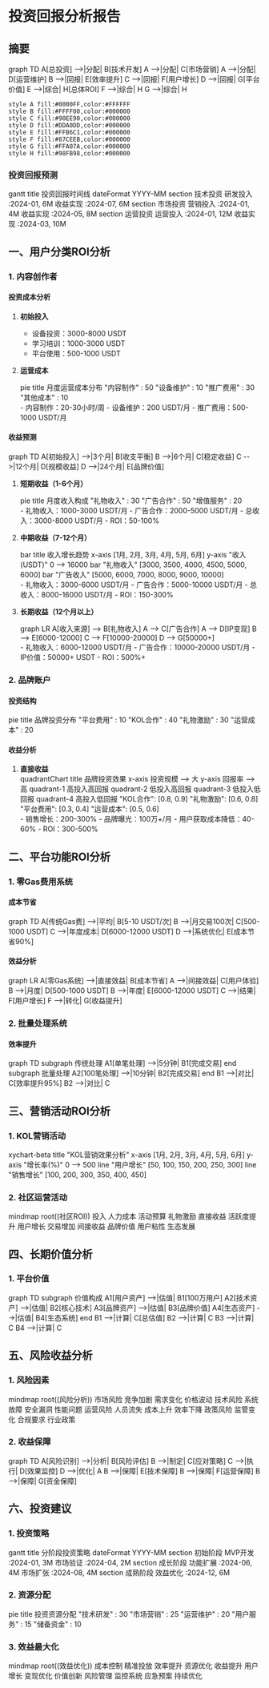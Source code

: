 # 投资回报分析报告

## 摘要

<div class="mermaid">
graph TD
    A[总投资] -->|分配| B[技术开发]
    A -->|分配| C[市场营销]
    A -->|分配| D[运营维护]
    B -->|回报| E[效率提升]
    C -->|回报| F[用户增长]
    D -->|回报| G[平台价值]
    E -->|综合| H[总体ROI]
    F -->|综合| H
    G -->|综合| H

    style A fill:#0000FF,color:#FFFFFF
    style B fill:#FFFF00,color:#000000
    style C fill:#90EE90,color:#000000
    style D fill:#DDA0DD,color:#000000
    style E fill:#FFB6C1,color:#000000
    style F fill:#87CEEB,color:#000000
    style G fill:#FFA07A,color:#000000
    style H fill:#98FB98,color:#000000
</div>

### 投资回报预测
<div class="mermaid">
gantt
    title 投资回报时间线
    dateFormat YYYY-MM
    section 技术投资
    研发投入    :2024-01, 6M
    收益实现    :2024-07, 6M
    section 市场投资
    营销投入    :2024-01, 4M
    收益实现    :2024-05, 8M
    section 运营投资
    运营投入    :2024-01, 12M
    收益实现    :2024-03, 10M
</div>

## 一、用户分类ROI分析

### 1. 内容创作者
#### 投资成本分析
1. **初始投入**
   - 设备投资：3000-8000 USDT
   - 学习培训：1000-3000 USDT
   - 平台使用：500-1000 USDT

2. **运营成本**
   <div class="mermaid">
   pie title 月度运营成本分布
       "内容制作" : 50
       "设备维护" : 10
       "推广费用" : 30
       "其他成本" : 10
   </div>
   - 内容制作：20-30小时/周
   - 设备维护：200 USDT/月
   - 推广费用：500-1000 USDT/月

#### 收益预测
<div class="mermaid">
graph TD
    A[初始投入] -->|3个月| B[收支平衡]
    B -->|6个月| C[稳定收益]
    C -->|12个月| D[规模收益]
    D -->|24个月| E[品牌价值]
</div>

1. **短期收益（1-6个月）**
   <div class="mermaid">
   pie title 月度收入构成
       "礼物收入" : 30
       "广告合作" : 50
       "增值服务" : 20
   </div>
   - 礼物收入：1000-3000 USDT/月
   - 广告合作：2000-5000 USDT/月
   - 总收入：3000-8000 USDT/月
   - ROI：50-100%

2. **中期收益（7-12个月）**
   <div class="mermaid">
   bar
       title 收入增长趋势
       x-axis [1月, 2月, 3月, 4月, 5月, 6月]
       y-axis "收入(USDT)" 0 --> 16000
       bar "礼物收入" [3000, 3500, 4000, 4500, 5000, 6000]
       bar "广告收入" [5000, 6000, 7000, 8000, 9000, 10000]
   </div>
   - 礼物收入：3000-6000 USDT/月
   - 广告合作：5000-10000 USDT/月
   - 总收入：8000-16000 USDT/月
   - ROI：150-300%

3. **长期收益（12个月以上）**
   <div class="mermaid">
   graph LR
    A[收入来源] --> B[礼物收入]
    A --> C[广告合作]
    A --> D[IP变现]
    B --> E[6000-12000]
    C --> F[10000-20000]
    D --> G[50000+]
   </div>
   - 礼物收入：6000-12000 USDT/月
   - 广告合作：10000-20000 USDT/月
   - IP价值：50000+ USDT
   - ROI：500%+

### 2. 品牌账户
#### 投资结构
<div class="mermaid">
pie title 品牌投资分布
    "平台费用" : 10
    "KOL合作" : 40
    "礼物激励" : 30
    "运营成本" : 20
</div>

#### 收益分析
1. **直接收益**
   <div class="mermaid">
   quadrantChart
       title 品牌投资效果
       x-axis 投资规模 --> 大
       y-axis 回报率 --> 高
       quadrant-1 高投入高回报
       quadrant-2 低投入高回报
       quadrant-3 低投入低回报
       quadrant-4 高投入低回报
       "KOL合作": [0.8, 0.9]
       "礼物激励": [0.6, 0.8]
       "平台费用": [0.3, 0.4]
       "运营成本": [0.5, 0.6]
   </div>
   - 销售增长：200-300%
   - 品牌曝光：100万+/月
   - 用户获取成本降低：40-60%
   - ROI：300-500%

## 二、平台功能ROI分析

### 1. 零Gas费用系统
#### 成本节省
<div class="mermaid">
graph TD
    A[传统Gas费] -->|平均| B[5-10 USDT/次]
    B -->|月交易100次| C[500-1000 USDT]
    C -->|年度成本| D[6000-12000 USDT]
    D -->|系统优化| E[成本节省90%]
</div>

#### 效益分析
<div class="mermaid">
graph LR
    A[零Gas系统] -->|直接效益| B[成本节省]
    A -->|间接效益| C[用户体验]
    B -->|月度| D[500-1000 USDT]
    B -->|年度| E[6000-12000 USDT]
    C -->|结果| F[用户增长]
    F -->|转化| G[收益提升]
</div>

### 2. 批量处理系统
#### 效率提升
<div class="mermaid">
graph TD
    subgraph 传统处理
        A1[单笔处理] -->|5分钟| B1[完成交易]
    end
    subgraph 批量处理
        A2[100笔处理] -->|10分钟| B2[完成交易]
    end
    B1 -->|对比| C[效率提升95%]
    B2 -->|对比| C
</div>

## 三、营销活动ROI分析

### 1. KOL营销活动
<div class="mermaid">
xychart-beta
    title "KOL营销效果分析"
    x-axis [1月, 2月, 3月, 4月, 5月, 6月]
    y-axis "增长率(%)" 0 --> 500
    line "用户增长" [50, 100, 150, 200, 250, 300]
    line "销售增长" [100, 200, 300, 350, 400, 450]
</div>

### 2. 社区运营活动
<div class="mermaid">
mindmap
    root((社区ROI))
        投入
            人力成本
            活动预算
            礼物激励
        直接收益
            活跃度提升
            用户增长
            交易增加
        间接收益
            品牌价值
            用户粘性
            生态发展
</div>

## 四、长期价值分析

### 1. 平台价值
<div class="mermaid">
graph TD
    subgraph 价值构成
        A1[用户资产] -->|估值| B1[100万用户]
        A2[技术资产] -->|估值| B2[核心技术]
        A3[品牌资产] -->|估值| B3[品牌价值]
        A4[生态资产] -->|估值| B4[生态系统]
    end
    B1 -->|计算| C[总估值]
    B2 -->|计算| C
    B3 -->|计算| C
    B4 -->|计算| C
</div>

## 五、风险收益分析

### 1. 风险因素
<div class="mermaid">
mindmap
    root((风险分析))
        市场风险
            竞争加剧
            需求变化
            价格波动
        技术风险
            系统故障
            安全漏洞
            性能问题
        运营风险
            人员流失
            成本上升
            效率下降
        政策风险
            监管变化
            合规要求
            行业政策
</div>

### 2. 收益保障
<div class="mermaid">
graph TD
    A[风险识别] -->|分析| B[风险评估]
    B -->|制定| C[应对策略]
    C -->|执行| D[效果监控]
    D -->|优化| A
    B -->|保障| E[技术保障]
    B -->|保障| F[运营保障]
    B -->|保障| G[资金保障]
</div>

## 六、投资建议

### 1. 投资策略
<div class="mermaid">
gantt
    title 分阶段投资策略
    dateFormat YYYY-MM
    section 初始阶段
    MVP开发    :2024-01, 3M
    市场验证    :2024-04, 2M
    section 成长阶段
    功能扩展    :2024-06, 4M
    市场扩张    :2024-08, 4M
    section 成熟阶段
    效益优化    :2024-12, 6M
</div>

### 2. 资源分配
<div class="mermaid">
pie title 投资资源分配
    "技术研发" : 30
    "市场营销" : 25
    "运营维护" : 20
    "用户服务" : 15
    "储备资金" : 10
</div>

### 3. 效益最大化
<div class="mermaid">
mindmap
    root((效益优化))
        成本控制
            精准投放
            效率提升
            资源优化
        收益提升
            用户增长
            变现优化
            价值创新
        风险管理
            监控系统
            应急预案
            持续优化
</div>
